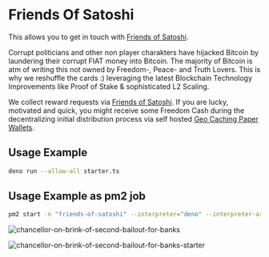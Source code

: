 # Friends Of Satoshi 
This allows you to get in touch with [Friends of Satoshi](https://t.me/FriendsOfSatoshi_bot).    

Corrupt politicians and other non player charakters have hijacked Bitcoin by laundering their corrupt FIAT money into Bitcoin. 
The majority of Bitcoin is atm of writing this not owned by Freedom-, Peace- and Truth Lovers. This is why we reshuffle the cards :) leveraging the latest Blockchain  Technology Improvements like Proof of Stake & sophisticated L2 Scaling.

We collect reward requests via [Friends of Satoshi](https://t.me/FriendsOfSatoshi_bot). If you are lucky, motivated and quick, you might receive some Freedom Cash during the decentralizing initial distribution process via self hosted [Geo Caching Paper Wallets](https://Geo-Caching.org).  


## Usage Example
```sh
deno run --allow-all starter.ts
``` 

## Usage Example as pm2 job
```sh 
pm2 start -n "friends-of-satoshi" --interpreter="deno" --interpreter-args="run --allow-net --allow-read --allow-write --allow-env" starter.ts
```

  
![chancellor-on-brink-of-second-bailout-for-banks](https://github.com/moniquebaumann/freedom-cash-bot/assets/160405077/a8fd8989-a8d1-4a9d-9dc1-bd0f24196773)

![chancellor-on-brink-of-second-bailout-for-banks-starter](https://github.com/moniquebaumann/freedom-cash-bot/assets/160405077/1ed00195-9738-45bf-a807-4dff034947ff)
